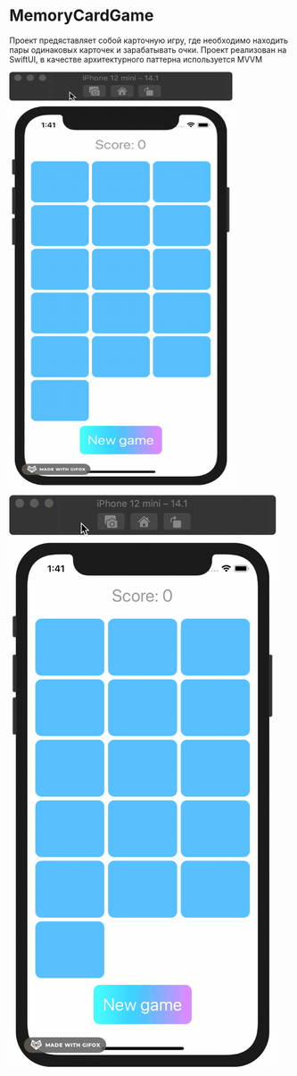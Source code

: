 # MemoryCardGame
Проект предяставляет собой карточную игру, где необходимо находить пары одинаковых карточек и зарабатывать очки.
Проект реализован на SwiftUI, в качестве архитектурного паттерна используется MVVM

<img src="https://raw.githubusercontent.com/d00m1r/MemoryCardGame/main/MemoryCardGame.gif" width="400" height="740" />

![Alt Text](https://raw.githubusercontent.com/d00m1r/MemoryCardGame/main/MemoryCardGame.gif)

